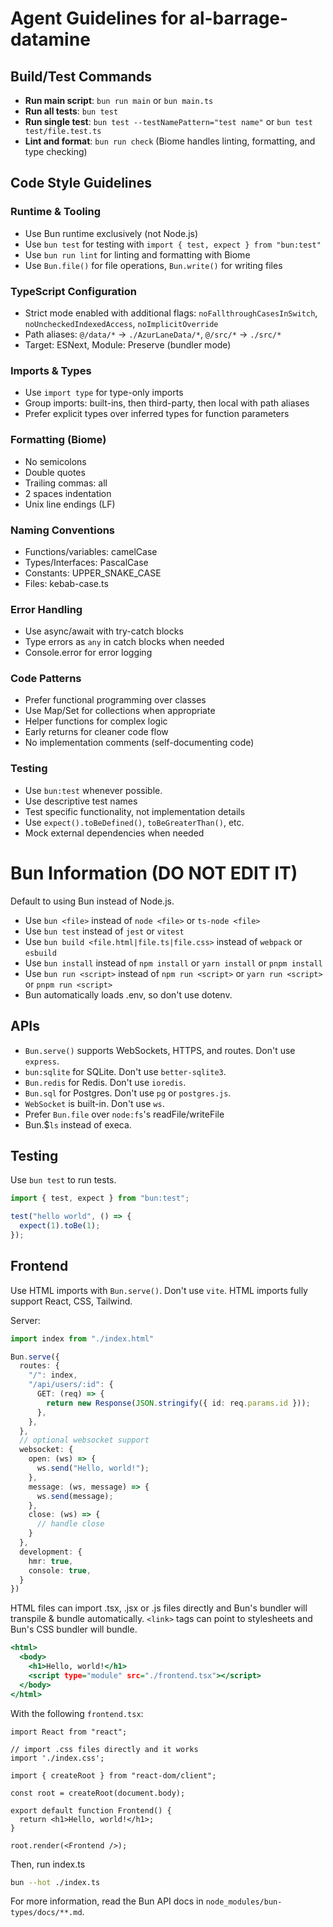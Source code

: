 # Agent Guidelines for al-barrage-datamine

## Build/Test Commands
- **Run main script**: `bun run main` or `bun main.ts`
- **Run all tests**: `bun test`
- **Run single test**: `bun test --testNamePattern="test name"` or `bun test test/file.test.ts`
- **Lint and format**: `bun run check` (Biome handles linting, formatting, and type checking)

## Code Style Guidelines

### Runtime & Tooling
- Use Bun runtime exclusively (not Node.js)
- Use `bun test` for testing with `import { test, expect } from "bun:test"`
- Use `bun run lint` for linting and formatting with Biome
- Use `Bun.file()` for file operations, `Bun.write()` for writing files

### TypeScript Configuration
- Strict mode enabled with additional flags: `noFallthroughCasesInSwitch`, `noUncheckedIndexedAccess`, `noImplicitOverride`
- Path aliases: `@/data/*` → `./AzurLaneData/*`, `@/src/*` → `./src/*`
- Target: ESNext, Module: Preserve (bundler mode)

### Imports & Types
- Use `import type` for type-only imports
- Group imports: built-ins, then third-party, then local with path aliases
- Prefer explicit types over inferred types for function parameters

### Formatting (Biome)
- No semicolons
- Double quotes
- Trailing commas: all
- 2 spaces indentation
- Unix line endings (LF)

### Naming Conventions
- Functions/variables: camelCase
- Types/Interfaces: PascalCase
- Constants: UPPER_SNAKE_CASE
- Files: kebab-case.ts

### Error Handling
- Use async/await with try-catch blocks
- Type errors as `any` in catch blocks when needed
- Console.error for error logging

### Code Patterns
- Prefer functional programming over classes
- Use Map/Set for collections when appropriate
- Helper functions for complex logic
- Early returns for cleaner code flow
- No implementation comments (self-documenting code)

### Testing
- Use `bun:test` whenever possible.
- Use descriptive test names
- Test specific functionality, not implementation details
- Use `expect().toBeDefined()`, `toBeGreaterThan()`, etc.
- Mock external dependencies when needed

# Bun Information (DO NOT EDIT IT)

Default to using Bun instead of Node.js.

- Use `bun <file>` instead of `node <file>` or `ts-node <file>`
- Use `bun test` instead of `jest` or `vitest`
- Use `bun build <file.html|file.ts|file.css>` instead of `webpack` or `esbuild`
- Use `bun install` instead of `npm install` or `yarn install` or `pnpm install`
- Use `bun run <script>` instead of `npm run <script>` or `yarn run <script>` or `pnpm run <script>`
- Bun automatically loads .env, so don't use dotenv.

## APIs

- `Bun.serve()` supports WebSockets, HTTPS, and routes. Don't use `express`.
- `bun:sqlite` for SQLite. Don't use `better-sqlite3`.
- `Bun.redis` for Redis. Don't use `ioredis`.
- `Bun.sql` for Postgres. Don't use `pg` or `postgres.js`.
- `WebSocket` is built-in. Don't use `ws`.
- Prefer `Bun.file` over `node:fs`'s readFile/writeFile
- Bun.$`ls` instead of execa.

## Testing

Use `bun test` to run tests.

```ts#index.test.ts
import { test, expect } from "bun:test";

test("hello world", () => {
  expect(1).toBe(1);
});
```

## Frontend

Use HTML imports with `Bun.serve()`. Don't use `vite`. HTML imports fully support React, CSS, Tailwind.

Server:

```ts#index.ts
import index from "./index.html"

Bun.serve({
  routes: {
    "/": index,
    "/api/users/:id": {
      GET: (req) => {
        return new Response(JSON.stringify({ id: req.params.id }));
      },
    },
  },
  // optional websocket support
  websocket: {
    open: (ws) => {
      ws.send("Hello, world!");
    },
    message: (ws, message) => {
      ws.send(message);
    },
    close: (ws) => {
      // handle close
    }
  },
  development: {
    hmr: true,
    console: true,
  }
})
```

HTML files can import .tsx, .jsx or .js files directly and Bun's bundler will transpile & bundle automatically. `<link>` tags can point to stylesheets and Bun's CSS bundler will bundle.

```html#index.html
<html>
  <body>
    <h1>Hello, world!</h1>
    <script type="module" src="./frontend.tsx"></script>
  </body>
</html>
```

With the following `frontend.tsx`:

```tsx#frontend.tsx
import React from "react";

// import .css files directly and it works
import './index.css';

import { createRoot } from "react-dom/client";

const root = createRoot(document.body);

export default function Frontend() {
  return <h1>Hello, world!</h1>;
}

root.render(<Frontend />);
```

Then, run index.ts

```sh
bun --hot ./index.ts
```

For more information, read the Bun API docs in `node_modules/bun-types/docs/**.md`.
